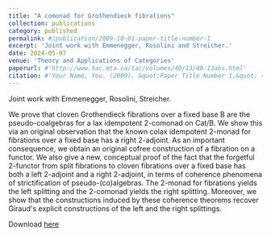 ```yaml
---
title: "A comonad for Grothendieck fibrations"
collection: publications
category: published
permalink: #/publication/2009-10-01-paper-title-number-1
excerpt: 'Joint work with Emmenegger, Rosolini and Streicher.'
date: 2024-05-07
venue: 'Theory and Applications of Categories'
paperurl: #'http://www.tac.mta.ca/tac/volumes/40/13/40-13abs.html'
citation: #'Your Name, You. (2009). &quot;Paper Title Number 1.&quot; <i>Journal 1</i>. 1(1).'
---
```

Joint work with Emmenegger, Rosolini, Streicher.

We prove that cloven Grothendieck fibrations over a fixed base B are the pseudo-coalgebras for a lax idempotent 2-comonad on Cat/B. We show this via an original observation that the known colax idempotent 2-monad for fibrations over a fixed base has a right 2-adjoint. As an important consequence, we obtain an original cofree construction of a fibration on a functor. We also give a new, conceptual proof of the fact that the forgetful 2-functor from split fibrations to cloven fibrations over a fixed base has both a left 2-adjoint and a right 2-adjoint, in terms of coherence phenomena of strictification of pseudo-(co)algebras. The 2-monad for fibrations yields the left splitting and the 2-comonad yields the right splitting. Moreover, we show that the constructions induced by these coherence theorems recover Giraud's explicit constructions of the left and the right splittings.

Download [here](http://www.tac.mta.ca/tac/volumes/40/13/40-13abs.html)
